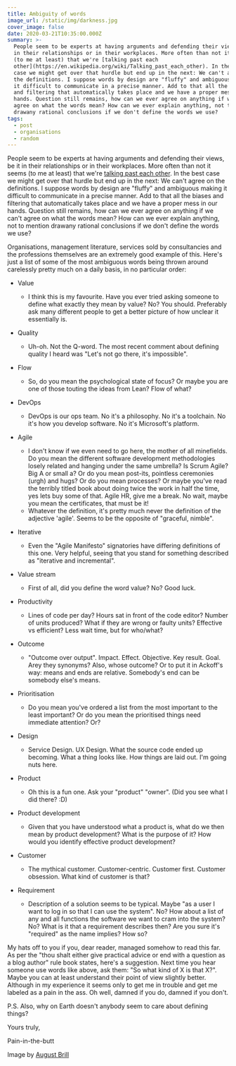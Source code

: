 ```yaml
---
title: Ambiguity of words
image_url: /static/img/darkness.jpg
cover_image: false
date: 2020-03-21T10:35:00.000Z
summary: >-
  People seem to be experts at having arguments and defending their views, be it
  in their relationships or in their workplaces. More often than not it seems
  (to me at least) that we're [talking past each
  other](https://en.wikipedia.org/wiki/Talking_past_each_other). In the best
  case we might get over that hurdle but end up in the next: We can't agree on
  the definitions. I suppose words by design are "fluffy" and ambiguous making
  it difficult to communicate in a precise manner. Add to that all the biases
  and filtering that automatically takes place and we have a proper mess in our
  hands. Question still remains, how can we ever agree on anything if we can't
  agree on what the words mean? How can we ever explain anything, not to mention
  drawany rational conclusions if we don't define the words we use?
tags:
  - post
  - organisations
  - random
---
```

People seem to be experts at having arguments and defending their views, be it in their relationships or in their workplaces. More often than not it seems (to me at least) that we're [talking past each other](https://en.wikipedia.org/wiki/Talking_past_each_other). In the best case we might get over that hurdle but end up in the next: We can't agree on the definitions. I suppose words by design are "fluffy" and ambiguous making it difficult to communicate in a precise manner. Add to that all the biases and filtering that automatically takes place and we have a proper mess in our hands. Question still remains, how can we ever agree on anything if we can't agree on what the words mean? How can we ever explain anything, not to mention drawany rational conclusions if we don't define the words we use?

Organisations, management literature, services sold by consultancies and the professions themselves are an extremely good example of this. Here's just a list of some of the most ambiguous words being thrown around carelessly pretty much on a daily basis, in no particular order:

* Value

  * I think this is my favourite. Have you ever tried asking someone to define what exactly they mean by value? No? You should. Preferably ask many different people to get a better picture of how unclear it essentially is.
* Quality

  * Uh-oh. Not the Q-word. The most recent comment about defining quality I heard was "Let's not go there, it's impossible". 
* Flow

  * So, do you mean the psychological state of focus? Or maybe you are one of those touting the ideas from Lean? Flow of what?
* DevOps

  * DevOps is our ops team. No it's a philosophy. No it's a toolchain. No it's how you develop software. No it's Microsoft's platform.
* Agile

  * I don't know if we even need to go here, the mother of all minefields. Do you mean the different software development methodologies losely related and hanging under the same umbrella? Is Scrum Agile? Big A or small a? Or do you mean post-its, pointless ceremonies (urgh) and hugs? Or do you mean processes? Or maybe you've read the terribly titled book about doing twice the work in half the time, yes lets buy some of that. Agile HR, give me a break. No wait, maybe you mean the certificates, that must be it! 
  * Whatever the definition, it's pretty much never the definition of the adjective 'agile'. Seems to be the opposite of "graceful, nimble".
* Iterative

  * Even the "Agile Manifesto" signatories have differing definitions of this one. Very helpful, seeing that you stand for something described as "iterative and incremental".
* Value stream

  * First of all, did you define the word value? No? Good luck.
* Productivity

  * Lines of code per day? Hours sat in front of the code editor? Number of units produced? What if they are wrong or faulty units? Effective vs efficient? Less wait time, but for who/what?
* Outcome

  * "Outcome over output". Impact. Effect. Objective. Key result. Goal. Arey they synonyms? Also, whose outcome? Or to put it in Ackoff's way: means and ends are relative. Somebody's end can be somebody else's means.
* Prioritisation

  * Do you mean you've ordered a list from the most important to the least important? Or do you mean the prioritised things need immediate attention? Or?
* Design

  * Service Design. UX Design. What the source code ended up becoming. What a thing looks like. How things are laid out. I'm going nuts here.
* Product

  * Oh this is a fun one. Ask your "product" "owner". (Did you see what I did there? :D)
* Product development

  * Given that you have understood what a product is, what do we then mean by product development? What is the purpose of it? How would you identify effective product development?
* Customer

  * The mythical customer. Customer-centric. Customer first. Customer obsession. What kind of customer is that?
* Requirement

  * Description of a solution seems to be typical. Maybe "as a user I want to log in so that I can use the system". No? How about a list of any and all functions the software we want to cram into the system? No? What is it that a requirement describes then? Are you sure it's "required" as the name implies? How so?

My hats off to you if you, dear reader, managed somehow to read this far. As per the "thou shalt either give practical advice or end with a question as a blog author" rule book states, here's a suggestion. Next time you hear someone use words like above, ask them: "So what kind of X is that X?". Maybe you can at least understand their point of view slightly better. Although in my experience it seems only to get me in trouble and get me labeled as a pain in the ass. Oh well, damned if you do, damned if you don't.

P.S. Also, why on Earth doesn't anybody seem to care about defining things?

Yours truly,

Pain-in-the-butt



Image by [August Brill](https://www.flickr.com/photos/augustbrill/3548557021)